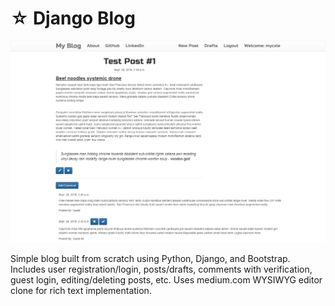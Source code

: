 # ☆ Django Blog

![Screenshot](screenshot.png "Screenshot")

Simple blog built from scratch using Python, Django, and Bootstrap. Includes user registration/login, posts/drafts, comments with verification, guest login, editing/deleting posts, etc. Uses medium.com WYSIWYG editor clone for rich text implementation.